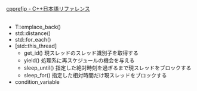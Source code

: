 [cpprefjp - C++日本語リファレンス](https://cpprefjp.github.io/reference.html)<br/>
<br/>
- T::emplace_back()
- std::distance()
- std::for_each()
- [std::this_thread]
    - get_id() 現スレッドのスレッド識別子を取得する
    - yield() 処理系に再スケジュールの機会を与える
    - sleep_until() 指定した絶対時刻を過ぎるまで現スレッドをブロックする
    - sleep_for() 指定した相対時間だけ現スレッドをブロックする
- condition_variable
